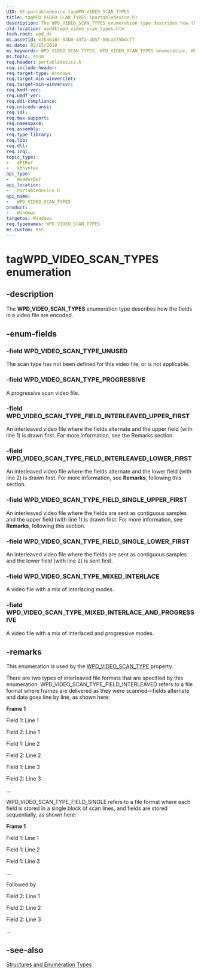 ```yaml
---
UID: NE:portabledevice.tagWPD_VIDEO_SCAN_TYPES
title: tagWPD_VIDEO_SCAN_TYPES (portabledevice.h)
description: The WPD_VIDEO_SCAN_TYPES enumeration type describes how the fields in a video file are encoded.
old-location: wpddk\wpd_video_scan_types.htm
tech.root: wpd_dk
ms.assetid: e2b46187-83b0-43fa-ab5f-80ca375bdcf7
ms.date: 02/15/2018
ms.keywords: WPD_VIDEO_SCAN_TYPES, WPD_VIDEO_SCAN_TYPES enumeration, WPD_VIDEO_SCAN_TYPE_FIELD_INTERLEAVED_LOWER_FIRST, WPD_VIDEO_SCAN_TYPE_FIELD_INTERLEAVED_UPPER_FIRST, WPD_VIDEO_SCAN_TYPE_FIELD_SINGLE_LOWER_FIRST, WPD_VIDEO_SCAN_TYPE_FIELD_SINGLE_UPPER_FIRST, WPD_VIDEO_SCAN_TYPE_MIXED_INTERLACE, WPD_VIDEO_SCAN_TYPE_MIXED_INTERLACE_AND_PROGRESSIVE, WPD_VIDEO_SCAN_TYPE_PROGRESSIVE, WPD_VIDEO_SCAN_TYPE_UNUSED, enumeration, portabledevice/WPD_VIDEO_SCAN_TYPES, portabledevice/WPD_VIDEO_SCAN_TYPE_FIELD_INTERLEAVED_LOWER_FIRST, portabledevice/WPD_VIDEO_SCAN_TYPE_FIELD_INTERLEAVED_UPPER_FIRST, portabledevice/WPD_VIDEO_SCAN_TYPE_FIELD_SINGLE_LOWER_FIRST, portabledevice/WPD_VIDEO_SCAN_TYPE_FIELD_SINGLE_UPPER_FIRST, portabledevice/WPD_VIDEO_SCAN_TYPE_MIXED_INTERLACE, portabledevice/WPD_VIDEO_SCAN_TYPE_MIXED_INTERLACE_AND_PROGRESSIVE, portabledevice/WPD_VIDEO_SCAN_TYPE_PROGRESSIVE, portabledevice/WPD_VIDEO_SCAN_TYPE_UNUSED, tagWPD_VIDEO_SCAN_TYPES, wpddk.wpd_video_scan_types
ms.topic: enum
req.header: portabledevice.h
req.include-header: 
req.target-type: Windows
req.target-min-winverclnt: 
req.target-min-winversvr: 
req.kmdf-ver: 
req.umdf-ver: 
req.ddi-compliance: 
req.unicode-ansi: 
req.idl: 
req.max-support: 
req.namespace: 
req.assembly: 
req.type-library: 
req.lib: 
req.dll: 
req.irql: 
topic_type:
-	APIRef
-	kbSyntax
api_type:
-	HeaderDef
api_location:
-	PortableDevice.h
api_name:
-	WPD_VIDEO_SCAN_TYPES
product:
-	Windows
targetos: Windows
req.typenames: WPD_VIDEO_SCAN_TYPES
ms.custom: RS5
---
```


# tagWPD_VIDEO_SCAN_TYPES enumeration


## -description



The <b>WPD_VIDEO_SCAN_TYPES</b> enumeration type describes how the fields in a video file are encoded.




## -enum-fields




### -field WPD_VIDEO_SCAN_TYPE_UNUSED

The scan type has not been defined for this video file, or is not applicable.


### -field WPD_VIDEO_SCAN_TYPE_PROGRESSIVE

A progressive scan video file.


### -field WPD_VIDEO_SCAN_TYPE_FIELD_INTERLEAVED_UPPER_FIRST

An interleaved video file where the fields alternate and the upper field (with line 1) is drawn first. For more information, see the Remarks section.


### -field WPD_VIDEO_SCAN_TYPE_FIELD_INTERLEAVED_LOWER_FIRST

An interleaved video file where the fields alternate and the lower field (with line 2) is drawn first. For more information, see <b>Remarks</b>, following this section.


### -field WPD_VIDEO_SCAN_TYPE_FIELD_SINGLE_UPPER_FIRST

An interleaved video file where the fields are sent as contiguous samples and the upper field (with line 1) is drawn first. For more information, see <b>Remarks</b>, following this section.


### -field WPD_VIDEO_SCAN_TYPE_FIELD_SINGLE_LOWER_FIRST

An interleaved video file where the fields are sent as contiguous samples and the lower field (with line 2) is sent first.


### -field WPD_VIDEO_SCAN_TYPE_MIXED_INTERLACE

A video file with a mix of interlacing modes.


### -field WPD_VIDEO_SCAN_TYPE_MIXED_INTERLACE_AND_PROGRESSIVE

A video file with a mix of interlaced and progressive modes.


## -remarks



This enumeration is used by the <a href="https://msdn.microsoft.com/e5e58196-7470-4e17-8f4c-bb6be8f117b9">WPD_VIDEO_SCAN_TYPE</a> property.

There are two types of interleaved file formats that are specified by this enumeration. WPD_VIDEO_SCAN_TYPE_FIELD_INTERLEAVED refers to a file format where frames are delivered as they were scanned—fields alternate and data goes line by line, as shown here:

<b>Frame 1</b>

Field 1: Line 1

Field 2: Line 1

Field 1: Line 2

Field 2: Line 2

Field 1: Line 3

Field 2: Line 3

...

WPD_VIDEO_SCAN_TYPE_FIELD_SINGLE refers to a file format where each field is stored in a single block of scan lines, and fields are stored sequentially, as shown here:

<b>Frame 1</b>

Field 1: Line 1

Field 1: Line 2

Field 1: Line 3

...

Followed by

Field 2: Line 1

Field 2: Line 2

Field 2: Line 3

...




## -see-also




<a href="https://msdn.microsoft.com/library/windows/hardware/ff597672">Structures and Enumeration Types</a>
 

 


